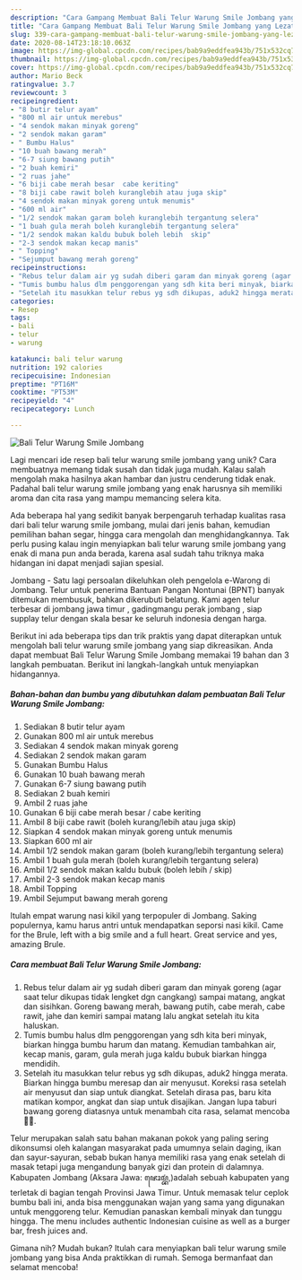 ```yaml
---
description: "Cara Gampang Membuat Bali Telur Warung Smile Jombang yang Lezat Sekali"
title: "Cara Gampang Membuat Bali Telur Warung Smile Jombang yang Lezat Sekali"
slug: 339-cara-gampang-membuat-bali-telur-warung-smile-jombang-yang-lezat-sekali
date: 2020-08-14T23:18:10.063Z
image: https://img-global.cpcdn.com/recipes/bab9a9eddfea943b/751x532cq70/bali-telur-warung-smile-jombang-foto-resep-utama.jpg
thumbnail: https://img-global.cpcdn.com/recipes/bab9a9eddfea943b/751x532cq70/bali-telur-warung-smile-jombang-foto-resep-utama.jpg
cover: https://img-global.cpcdn.com/recipes/bab9a9eddfea943b/751x532cq70/bali-telur-warung-smile-jombang-foto-resep-utama.jpg
author: Mario Beck
ratingvalue: 3.7
reviewcount: 3
recipeingredient:
- "8 butir telur ayam"
- "800 ml air untuk merebus"
- "4 sendok makan minyak goreng"
- "2 sendok makan garam"
- " Bumbu Halus"
- "10 buah bawang merah"
- "6-7 siung bawang putih"
- "2 buah kemiri"
- "2 ruas jahe"
- "6 biji cabe merah besar  cabe keriting"
- "8 biji cabe rawit boleh kuranglebih atau juga skip"
- "4 sendok makan minyak goreng untuk menumis"
- "600 ml air"
- "1/2 sendok makan garam boleh kuranglebih tergantung selera"
- "1 buah gula merah boleh kuranglebih tergantung selera"
- "1/2 sendok makan kaldu bubuk boleh lebih  skip"
- "2-3 sendok makan kecap manis"
- " Topping"
- "Sejumput bawang merah goreng"
recipeinstructions:
- "Rebus telur dalam air yg sudah diberi garam dan minyak goreng (agar saat telur dikupas tidak lengket dgn cangkang) sampai matang, angkat dan sisihkan. Goreng bawang merah, bawang putih, cabe merah, cabe rawit, jahe dan kemiri sampai matang lalu angkat setelah itu kita haluskan."
- "Tumis bumbu halus dlm penggorengan yang sdh kita beri minyak, biarkan hingga bumbu harum dan matang. Kemudian tambahkan air, kecap manis, garam, gula merah juga kaldu bubuk biarkan hingga mendidih."
- "Setelah itu masukkan telur rebus yg sdh dikupas, aduk2 hingga merata. Biarkan hingga bumbu meresap dan air menyusut. Koreksi rasa setelah air menyusut dan siap untuk diangkat. Setelah dirasa pas, baru kita matikan kompor, angkat dan siap untuk disajikan. Jangan lupa taburi bawang goreng diatasnya untuk menambah cita rasa, selamat mencoba🙏🥰."
categories:
- Resep
tags:
- bali
- telur
- warung

katakunci: bali telur warung 
nutrition: 192 calories
recipecuisine: Indonesian
preptime: "PT16M"
cooktime: "PT53M"
recipeyield: "4"
recipecategory: Lunch

---
```



![Bali Telur Warung Smile Jombang](https://img-global.cpcdn.com/recipes/bab9a9eddfea943b/751x532cq70/bali-telur-warung-smile-jombang-foto-resep-utama.jpg)

Lagi mencari ide resep bali telur warung smile jombang yang unik? Cara membuatnya memang tidak susah dan tidak juga mudah. Kalau salah mengolah maka hasilnya akan hambar dan justru cenderung tidak enak. Padahal bali telur warung smile jombang yang enak harusnya sih memiliki aroma dan cita rasa yang mampu memancing selera kita.

Ada beberapa hal yang sedikit banyak berpengaruh terhadap kualitas rasa dari bali telur warung smile jombang, mulai dari jenis bahan, kemudian pemilihan bahan segar, hingga cara mengolah dan menghidangkannya. Tak perlu pusing kalau ingin menyiapkan bali telur warung smile jombang yang enak di mana pun anda berada, karena asal sudah tahu triknya maka hidangan ini dapat menjadi sajian spesial.

Jombang - Satu lagi persoalan dikeluhkan oleh pengelola e-Warong di Jombang. Telur untuk penerima Bantuan Pangan Nontunai (BPNT) banyak ditemukan membusuk, bahkan dikerubuti belatung. Kami agen telur terbesar di jombang jawa timur , gadingmangu perak jombang , siap supplay telur dengan skala besar ke seluruh indonesia dengan harga.


Berikut ini ada beberapa tips dan trik praktis yang dapat diterapkan untuk mengolah bali telur warung smile jombang yang siap dikreasikan. Anda dapat membuat Bali Telur Warung Smile Jombang memakai 19 bahan dan 3 langkah pembuatan. Berikut ini langkah-langkah untuk menyiapkan hidangannya.

<!--inarticleads1-->

##### Bahan-bahan dan bumbu yang dibutuhkan dalam pembuatan Bali Telur Warung Smile Jombang:

1. Sediakan 8 butir telur ayam
1. Gunakan 800 ml air untuk merebus
1. Sediakan 4 sendok makan minyak goreng
1. Sediakan 2 sendok makan garam
1. Gunakan  Bumbu Halus
1. Gunakan 10 buah bawang merah
1. Gunakan 6-7 siung bawang putih
1. Sediakan 2 buah kemiri
1. Ambil 2 ruas jahe
1. Gunakan 6 biji cabe merah besar / cabe keriting
1. Ambil 8 biji cabe rawit (boleh kurang/lebih atau juga skip)
1. Siapkan 4 sendok makan minyak goreng untuk menumis
1. Siapkan 600 ml air
1. Ambil 1/2 sendok makan garam (boleh kurang/lebih tergantung selera)
1. Ambil 1 buah gula merah (boleh kurang/lebih tergantung selera)
1. Ambil 1/2 sendok makan kaldu bubuk (boleh lebih / skip)
1. Ambil 2-3 sendok makan kecap manis
1. Ambil  Topping
1. Ambil Sejumput bawang merah goreng


Itulah empat warung nasi kikil yang terpopuler di Jombang. Saking populernya, kamu harus antri untuk mendapatkan seporsi nasi kikil. Came for the Brule, left with a big smile and a full heart. Great service and yes, amazing Brule. 

<!--inarticleads2-->

##### Cara membuat Bali Telur Warung Smile Jombang:

1. Rebus telur dalam air yg sudah diberi garam dan minyak goreng (agar saat telur dikupas tidak lengket dgn cangkang) sampai matang, angkat dan sisihkan. Goreng bawang merah, bawang putih, cabe merah, cabe rawit, jahe dan kemiri sampai matang lalu angkat setelah itu kita haluskan.
1. Tumis bumbu halus dlm penggorengan yang sdh kita beri minyak, biarkan hingga bumbu harum dan matang. Kemudian tambahkan air, kecap manis, garam, gula merah juga kaldu bubuk biarkan hingga mendidih.
1. Setelah itu masukkan telur rebus yg sdh dikupas, aduk2 hingga merata. Biarkan hingga bumbu meresap dan air menyusut. Koreksi rasa setelah air menyusut dan siap untuk diangkat. Setelah dirasa pas, baru kita matikan kompor, angkat dan siap untuk disajikan. Jangan lupa taburi bawang goreng diatasnya untuk menambah cita rasa, selamat mencoba🙏🥰.


Telur merupakan salah satu bahan makanan pokok yang paling sering dikonsumsi oleh kalangan masyarakat pada umumnya selain daging, ikan dan sayur-sayuran, sebab bukan hanya memiliki rasa yang enak setelah di masak tetapi juga mengandung banyak gizi dan protein di dalamnya. Kabupaten Jombang (Aksara Jawa: ꦗꦺꦴꦩ꧀ꦧꦁ,)adalah sebuah kabupaten yang terletak di bagian tengah Provinsi Jawa Timur. Untuk memasak telur ceplok bumbu bali ini, anda bisa menggunakan wajan yang sama yang digunakan untuk menggoreng telur. Kemudian panaskan kembali minyak dan tunggu hingga. The menu includes authentic Indonesian cuisine as well as a burger bar, fresh juices and. 

Gimana nih? Mudah bukan? Itulah cara menyiapkan bali telur warung smile jombang yang bisa Anda praktikkan di rumah. Semoga bermanfaat dan selamat mencoba!
